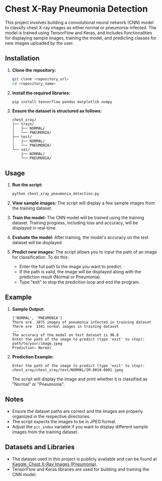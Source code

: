 # Chest X-Ray Pneumonia Detection

This project involves building a convolutional neural network (CNN) model to classify chest X-ray images as either normal or pneumonia-infected. The model is trained using TensorFlow and Keras, and includes functionalities for displaying sample images, training the model, and predicting classes for new images uploaded by the user.

## Installation

1. **Clone the repository:**
    ```bash
    git clone <repository_url>
    cd <repository_name>
    ```

2. **Install the required libraries:**
    ```bash
    pip install tensorflow pandas matplotlib numpy
    ```

3. **Ensure the dataset is structured as follows:**
    ```
    chest_xray/
    ├── train/
    │   ├── NORMAL/
    │   └── PNEUMONIA/
    ├── test/
    │   ├── NORMAL/
    │   └── PNEUMONIA/
    └── val/
        ├── NORMAL/
        └── PNEUMONIA/
    ```

## Usage

1. **Run the script:**
    ```bash
    python chest_xray_pneumonia_detection.py
    ```

2. **View sample images:**
    The script will display a few sample images from the training dataset.

3. **Train the model:**
    The CNN model will be trained using the training dataset. Training progress, including loss and accuracy, will be displayed in real-time.

4. **Evaluate the model:**
    After training, the model's accuracy on the test dataset will be displayed.

5. **Predict new images:**
    The script allows you to input the path of an image for classification. To do this:
    - Enter the full path to the image you want to predict.
    - If the path is valid, the image will be displayed along with the prediction result (Normal or Pneumonia).
    - Type "exit" to stop the prediction loop and end the program.

## Example

1. **Sample Output:**

    ```
    ['NORMAL', 'PNEUMONIA']
    There are  3875 images of pneumonia infected in training dataset
    There are  1341 normal images in training dataset
    ...
    The accuracy of the model on test dataset is 96.0
    Enter the path of the image to predict (type 'exit' to stop): path/to/your/image.jpeg
    Prediction: Normal
    ```

2. **Prediction Example:**

    ```
    Enter the path of the image to predict (type 'exit' to stop): chest_xray/chest_xray/test/NORMAL/IM-0010-0001.jpeg
    ```

    The script will display the image and print whether it is classified as "Normal" or "Pneumonia".

## Notes

- Ensure the dataset paths are correct and the images are properly organized in the respective directories.
- The script expects the images to be in JPEG format.
- Adjust the `pic_index` variable if you want to display different sample images from the training dataset.

## Datasets and Libraries

- The dataset used in this project is publicly available and can be found at [Kaggle: Chest X-Ray Images (Pneumonia)](https://www.kaggle.com/paultimothymooney/chest-xray-pneumonia).
- TensorFlow and Keras libraries are used for building and training the CNN model.
